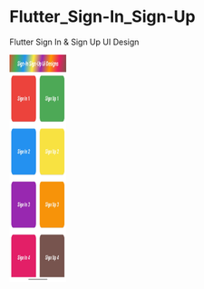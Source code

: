# Flutter_Sign-In_Sign-Up
Flutter Sign In &amp; Sign Up UI Design

<img src="https://github.com/iamnikhilpardeshi/Flutter_Sign-In_Sign-Up/blob/main/landing_page.jpg" alt="alt text" width="100" height="400">

